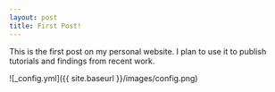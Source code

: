 ```yaml
---
layout: post
title: First Post!
---
```


This is the first post on my personal website. I plan to use it to publish tutorials and findings from recent work.

![_config.yml]({{ site.baseurl }}/images/config.png)
